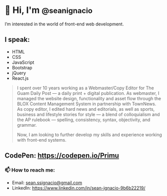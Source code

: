 # 👋 Hi, I'm <small>@seanignacio</small>
I’m interested in the world of front-end web development.
## I speak:
- HTML
- CSS
- JavaScript
- Bootstrap
- jQuery
- React.js
> I spent over 10 years working as a Webmaster/Copy Editor for The Guam Daily Post — a daily print + digital publication. As webmaster, I managed the website design, functionality and asset flow through the BLOX Content Management System in partnership with TownNews. As copy editor, I edited hard news and editorials, as well as sports, business and lifestyle stories for style — a blend of colloquialism and the AP rulebook — spelling, consistency, syntax, objectivity, and grammar.
> 
> Now, I am looking to further develop my skills and experience working with front-end systems.

## CodePen: https://codepen.io/Primu
### 📫 How to reach me:
- Email: sean.ssignacio@gmail.com
- LinkedIn: https://www.linkedin.com/in/sean-ignacio-9b6b22219/

<!---
seanignacio/seanignacio is a ✨ special ✨ repository because its `README.md` (this file) appears on your GitHub profile.
You can click the Preview link to take a look at your changes.
--->

